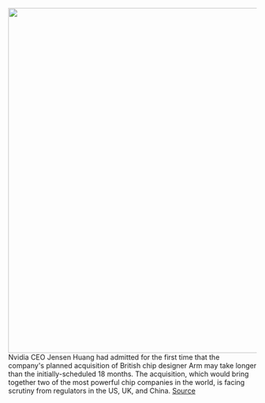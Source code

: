 <img src='https://cdn.vox-cdn.com/thumbor/MdQApE9DZeAwJDe3LOr7ReY5ugs=/0x0:2040x1360/1200x800/filters:focal(857x517:1183x843)/cdn.vox-cdn.com/uploads/chorus_image/image/69746240/acastro_180529_1777_nvidia_0002.0.0.jpg' width='700px' /><br/>
Nvidia CEO Jensen Huang had admitted for the first time that the company's planned acquisition of British chip designer Arm may take longer than the initially-scheduled 18 months. The acquisition, which would bring together two of the most powerful chip companies in the world, is facing scrutiny from regulators in the US, UK, and China.
<a href='https://www.theverge.com/2021/8/19/22632017/nvidia-acquisition-arm-timeframe-18-months-schedule-regulatory-scrutiny'> Source <a/>